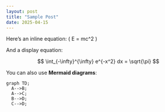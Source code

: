 ```yaml
---
layout: post
title: "Sample Post"
date: 2025-04-15
---
```


Here’s an inline equation: \( E = mc^2 \)

And a display equation:

$$
\int_{-\infty}^{\infty} e^{-x^2} dx = \sqrt{\pi}
$$

You can also use **Mermaid diagrams**:

```mermaid
graph TD;
  A-->B;
  A-->C;
  B-->D;
  C-->D;
```
